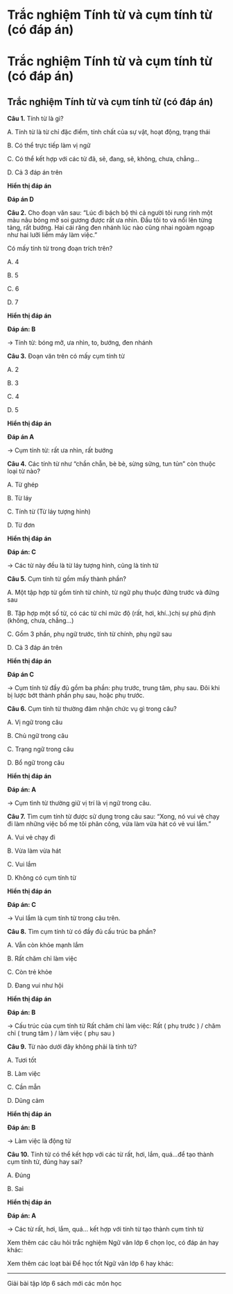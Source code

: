 # Trắc nghiệm Tính từ và cụm tính từ (có đáp án)

# Trắc nghiệm Tính từ và cụm tính từ (có đáp án)

## Trắc nghiệm Tính từ và cụm tính từ (có đáp án)

**Câu 1.** Tính từ là gì?

A. Tính từ là từ chỉ đặc điểm, tính chất của sự vật, hoạt động, trạng thái

B. Có thể trực tiếp làm vị ngữ

C. Có thể kết hợp với các từ đã, sẽ, đang, sẽ, không, chưa, chẳng…

D. Cả 3 đáp án trên

**Hiển thị đáp án**

**Đáp án D**

**Câu 2.** Cho đoạn văn sau: “Lúc đi bách bộ thì cả người tôi rung rinh một màu nâu bóng mỡ soi gương được rất ưa nhìn. Đầu tôi to và nổi lên từng tảng, rất bướng. Hai cái răng đen nhánh lúc nào cũng nhai ngoàm ngoạp như hai lưỡi liềm máy làm việc.”

Có mấy tính từ trong đoạn trích trên?

A. 4

B. 5

C. 6

D. 7

**Hiển thị đáp án**

**Đáp án: B**

→ Tính từ: bóng mỡ, ưa nhìn, to, bướng, đen nhánh

**Câu 3.** Đoạn văn trên có mấy cụm tính từ

A. 2

B. 3

C. 4

D. 5

**Hiển thị đáp án**

**Đáp án A**

→ Cụm tính từ: rất ưa nhìn, rất bướng

**Câu 4.** Các tính từ như “chần chẫn, bè bè, sừng sững, tun tủn” còn thuộc loại từ nào?

A. Từ ghép

B. Từ láy

C. Tính từ (Từ láy tượng hình)

D. Từ đơn

**Hiển thị đáp án**

**Đáp án: C**

→ Các từ này đều là từ láy tượng hình, cũng là tính từ

**Câu 5.** Cụm tính từ gồm mấy thành phần?

A. Một tập hợp từ gồm tính từ chính, từ ngữ phụ thuộc đứng trước và đứng sau

B. Tập hợp một số từ, có các từ chỉ mức độ (rất, hơi, khí..)chị sự phủ định (không, chưa, chẳng…) 

C. Gồm 3 phần, phụ ngữ trước, tính từ chính, phụ ngữ sau

D. Cả 3 đáp án trên

**Hiển thị đáp án**

**Đáp án C**

→ Cụm tính từ đầy đủ gồm ba phần: phụ trước, trung tâm, phụ sau. Đôi khi bị lược bớt thành phần phụ sau, hoặc phụ trước.

**Câu 6.** Cụm tính từ thường đảm nhận chức vụ gì trong câu?

A. Vị ngữ trong câu

B. Chủ ngữ trong câu

C. Trạng ngữ trong câu

D. Bổ ngữ trong câu

**Hiển thị đáp án**

**Đáp án: A**

→ Cụm tình từ thường giữ vị trí là vị ngữ trong câu.

**Câu 7.** Tìm cụm tính từ được sử dụng trong câu sau: “Xong, nó vui vẻ chạy đi làm những việc bố mẹ tôi phân công, vừa làm vừa hát có vẻ vui lắm.”

A. Vui vẻ chạy đi

B. Vừa làm vừa hát

C. Vui lắm

D. Không có cụm tính từ

**Hiển thị đáp án**

**Đáp án: C**

→ Vui lắm là cụm tính từ trong câu trên.

**Câu 8.** Tìm cụm tính từ có đầy đủ cấu trúc ba phần?

A. Vẫn còn khỏe mạnh lắm

B. Rất chăm chỉ làm việc

C. Còn trẻ khỏe

D. Đang vui như hội

**Hiển thị đáp án**

**Đáp án: B**

→ Cấu trúc của cụm tính từ Rất chăm chỉ làm việc: Rất ( phụ trước ) / chăm chỉ ( trung tâm ) / làm việc ( phụ sau )

**Câu 9.** Từ nào dưới đây không phải là tính từ?

A. Tươi tốt

B. Làm việc

C. Cần mẫn

D. Dũng cảm

**Hiển thị đáp án**

**Đáp án: B**

→ Làm việc là động từ

**Câu 10.** Tính từ có thể kết hợp với các từ rất, hơi, lắm, quá…để tạo thành cụm tính từ, đúng hay sai?

A. Đúng

B. Sai

**Hiển thị đáp án**

**Đáp án: A**

→ Các từ rất, hơi, lắm, quá… kết hợp với tính từ tạo thành cụm tính từ

Xem thêm các câu hỏi trắc nghiệm Ngữ văn lớp 6 chọn lọc, có đáp án hay khác:

Xem thêm các loạt bài Để học tốt Ngữ văn lớp 6 hay khác:

* * *

Giải bài tập lớp 6 sách mới các môn học
